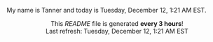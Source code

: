 My name is Tanner and today is Tuesday, December 12, 1:21 AM EST.

<p align="center">This <i>README</i> file is generated <b>every 3 hours</b>!</br>Last refresh: Tuesday, December 12, 1:21 AM EST<br /></p>
